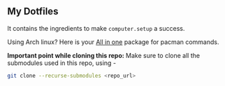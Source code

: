 ## My Dotfiles

It contains the ingredients to make `computer.setup` a success.

Using Arch linux? Here is your [All in one](https://kaosx.us/docs/pacman/) package for pacman commands.

**Important point while cloning this repo:**
Make sure to clone all the submodules used in this repo, using -
```bash
git clone --recurse-submodules <repo_url>
```